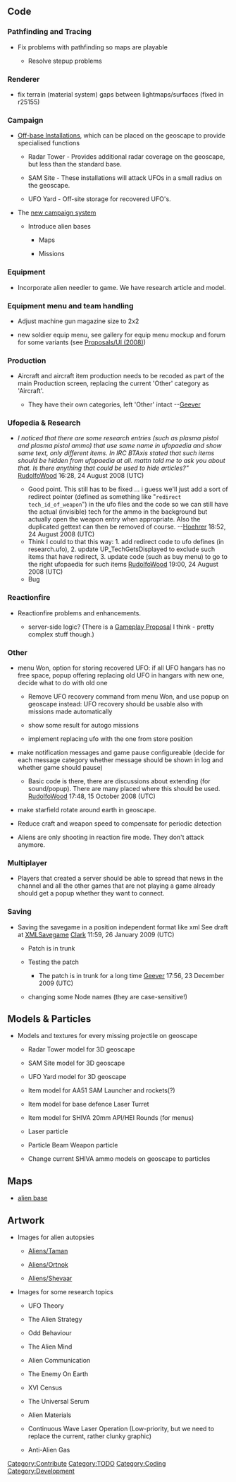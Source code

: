 ## Code

### Pathfinding and Tracing

- Fix problems with pathfinding so maps are playable

  - Resolve stepup problems

### Renderer

- fix terrain (material system) gaps between lightmaps/surfaces (fixed
  in r25155)

### Campaign

- [Off-base Installations](Proposals/Off-base_Installations "wikilink"),
  which can be placed on the geoscape to provide specialised functions

  - Radar Tower - Provides additional radar coverage on the geoscape,
    but less than the standard base.

  - SAM Site - These installations will attack UFOs in a small radius on
    the geoscape.

  - UFO Yard - Off-site storage for recovered UFO's.

- The [new campaign system](Gameplay_Proposals/Campaign "wikilink")

  - Introduce alien bases
    - Maps

    - Missions

### Equipment

- Incorporate alien needler to game. We have research article and model.

### Equipment menu and team handling

- Adjust machine gun magazine size to 2x2

- new soldier equip menu, see gallery for equip menu mockup and forum
  for some variants (see [Proposals/UI
  (2008)](Proposals/UI_(2008) "wikilink"))

### Production

- Aircraft and aircraft item production needs to be recoded as part of
  the main Production screen, replacing the current 'Other' category as
  'Aircraft'.

  - They have their own categories, left 'Other' intact
    --[Geever](User:Geever "wikilink")

### Ufopedia & Research

- *I noticed that there are some research entries (such as plasma pistol
  and plasma pistol ammo) that use same name in ufopaedia and show same
  text, only different items. In IRC BTAxis stated that such items
  should be hidden from ufopaedia at all. mattn told me to ask you about
  that. Is there anything that could be used to hide articles?"*
  [RudolfoWood](User:RudolfoWood "wikilink") 16:28, 24 August 2008 (UTC)

  - Good point. This still has to be fixed ... i guess we'll just add a
    sort of redirect pointer (defined as something like
    "`redirect tech_id_of_weapon`") in the ufo files and the code so we
    can still have the actual (invisible) tech for the ammo in the
    background but actually open the weapon entry when appropriate. Also
    the duplicated gettext can then be removed of course.
    --[Hoehrer](User:Hoehrer "wikilink") 18:52, 24 August 2008 (UTC)
  - Think I could to that this way: 1. add redirect code to ufo defines
    (in research.ufo), 2. update UP_TechGetsDisplayed to exclude such
    items that have redirect, 3. update code (such as buy menu) to go to
    the right ufopaedia for such items
    [RudolfoWood](User:RudolfoWood "wikilink") 19:00, 24 August 2008
    (UTC)
  - Bug

### Reactionfire

- Reactionfire problems and enhancements.

  - server-side logic? (There is a [Gameplay
    Proposal](Proposals "wikilink") I think - pretty complex stuff
    though.)

### Other

- menu Won, option for storing recovered UFO: if all UFO hangars has no
  free space, popup offering replacing old UFO in hangars with new one,
  decide what to do with old one

  - Remove UFO recovery command from menu Won, and use popup on geoscape
    instead: UFO recovery should be usable also with missions made
    automatically

  - show some result for autogo missions

  - implement replacing ufo with the one from store position

- make notification messages and game pause configureable (decide for
  each message category whether message should be shown in log and
  whether game should pause)

  - Basic code is there, there are discussions about extending (for
    sound/popup). There are many placed where this should be used.
    [RudolfoWood](User:RudolfoWood "wikilink") 17:48, 15 October 2008
    (UTC)

- make starfield rotate around earth in geoscape.

- Reduce craft and weapon speed to compensate for periodic detection

- Aliens are only shooting in reaction fire mode. They don't attack
  anymore.

### Multiplayer

- Players that created a server should be able to spread that news in
  the channel and all the other games that are not playing a game
  already should get a popup whether they want to connect.

### Saving

- Saving the savegame in a position independent format like xml See
  draft at [XMLSavegame](XMLSavegame "wikilink")
  [Clark](User:Clark "wikilink") 11:59, 26 January 2009 (UTC)

  - Patch is in trunk

  - Testing the patch

    - The patch is in trunk for a long time
      [Geever](User:Geever "wikilink") 17:56, 23 December 2009 (UTC)

  - changing some Node names (they are case-sensitive!)

## Models & Particles

- Models and textures for every missing projectile on geoscape

  - Radar Tower model for 3D geoscape

  - SAM Site model for 3D geoscape

  - UFO Yard model for 3D geoscape

  - Item model for AA51 SAM Launcher and rockets(?)

  - Item model for base defence Laser Turret

  - Item model for SHIVA 20mm API/HEI Rounds (for menus)

  - Laser particle

  - Particle Beam Weapon particle

  - Change current SHIVA ammo models on geoscape to particles

## Maps

- [alien base](TODO/Alien_Base_Map "wikilink")

## Artwork

- Images for alien autopsies
  - [Aliens/Taman](Aliens/Taman "wikilink")

  - [Aliens/Ortnok](Aliens/Ortnok "wikilink")

  - [Aliens/Shevaar](Aliens/Shevaar "wikilink")
- Images for some research topics
  - UFO Theory

  - The Alien Strategy

  - Odd Behaviour

  - The Alien Mind

  - Alien Communication

  - The Enemy On Earth

  - XVI Census

  - The Universal Serum

  - Alien Materials

  - Continuous Wave Laser Operation (Low-priority, but we need to
    replace the current, rather clunky graphic)

  - Anti-Alien Gas

[Category:Contribute](Category:Contribute "wikilink")
[Category:TODO](Category:TODO "wikilink")
[Category:Coding](Category:Coding "wikilink")
[Category:Development](Category:Development "wikilink")